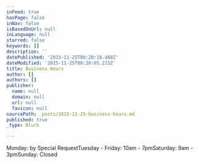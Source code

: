 ```yaml
---
inFeed: true
hasPage: false
inNav: false
isBasedOnUrl: null
inLanguage: null
starred: false
keywords: []
description: ''
datePublished: '2015-11-25T00:20:18.468Z'
dateModified: '2015-11-25T00:20:05.215Z'
title: Business Hours
author: []
authors: []
publisher:
  name: null
  domain: null
  url: null
  favicon: null
sourcePath: _posts/2015-11-25-business-hours.md
published: true
_type: Blurb

---
```

Monday: by Special RequestTuesday - Friday: 10am - 7pmSaturday: 9am - 3pmSunday: Closed